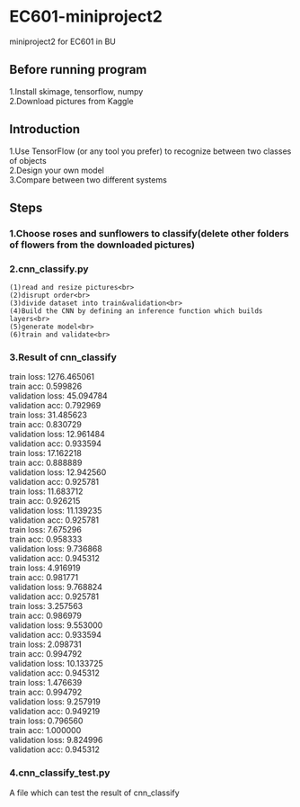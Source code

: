 # EC601-miniproject2
miniproject2 for EC601 in BU
## Before running program
1.Install skimage, tensorflow, numpy<br>
2.Download pictures from Kaggle
## Introduction
1.Use TensorFlow (or any tool you prefer) to recognize between two classes of objects<br>
2.Design your own model<br>
3.Compare between two different systems<br>
## Steps
### 1.Choose roses and sunflowers to classify(delete other folders of flowers from the downloaded pictures)
### 2.cnn_classify.py
    (1)read and resize pictures<br>
    (2)disrupt order<br>
    (3)divide dataset into train&validation<br>
    (4)Build the CNN by defining an inference function which builds layers<br>
    (5)generate model<br>
    (6)train and validate<br>
### 3.Result of cnn_classify
   train loss: 1276.465061<br>
   train acc: 0.599826<br>
   validation loss: 45.094784<br>
   validation acc: 0.792969<br>
   train loss: 31.485623<br>
   train acc: 0.830729<br>
   validation loss: 12.961484<br>
   validation acc: 0.933594<br>
   train loss: 17.162218<br>
   train acc: 0.888889<br>
   validation loss: 12.942560<br>
   validation acc: 0.925781<br>
   train loss: 11.683712<br>
   train acc: 0.926215<br>
   validation loss: 11.139235<br>
   validation acc: 0.925781<br>
   train loss: 7.675296<br>
   train acc: 0.958333<br>
   validation loss: 9.736868<br>
   validation acc: 0.945312<br>
   train loss: 4.916919<br>
   train acc: 0.981771<br>
   validation loss: 9.768824<br>
   validation acc: 0.925781<br>
   train loss: 3.257563<br>
   train acc: 0.986979<br>
   validation loss: 9.553000<br>
   validation acc: 0.933594<br>
   train loss: 2.098731<br>
   train acc: 0.994792<br>
   validation loss: 10.133725<br>
   validation acc: 0.945312<br>
   train loss: 1.476639<br>
   train acc: 0.994792<br>
   validation loss: 9.257919<br>
   validation acc: 0.949219<br>
   train loss: 0.796560<br>
   train acc: 1.000000<br>
   validation loss: 9.824996<br>
   validation acc: 0.945312<br>
### 4.cnn_classify_test.py
A file which can test the result of cnn_classify
